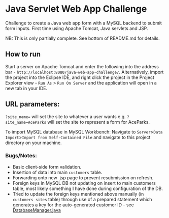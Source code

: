 
# Java Servlet Web App Challenge
Challenge to create a Java web app form with a MySQL backend to submit form inputs. First time using Apache Tomcat, Java servlets and JSP.

NB: This is only partially complete. See bottom of README.md for details.

## How to run

Start a server on Apache Tomcat and enter the following into the address bar - ```http://localhost:8080/java-web-app-challenge/```. 
Alternatively, import the project into the Eclipse IDE, and right click the project in the Project Explorer view - ```Run As``` > ```Run On Server``` and the application will open in a new tab in your IDE.

## URL parameters:

```?site_name=``` will set the site to whatever a user wants e.g. ```?site_name=AceParks``` will set the site to represent a form for AceParks.

To import MySQL database in MySQL Workbench:
Navigate to ```Server```>```Data Import```>```Import from Self-Contained File``` and navigate to this project directory on your machine.

### Bugs/Notes:
- Basic client-side form validation.
- Insertion of data into main `customers` table.
-  Forwarding onto new .jsp page to prevent resubmission on refresh.
- Foreign keys in MySQL DB not updating on insert to main customers table, most likely something I have done during configuration of the DB.
- Tried to update the foreign keys mentioned above manually (in `customers sites` table) through use of a prepared statement which generates a key for the auto-generated customer ID - see [DatabaseManager.java](https://github.com/hasib-a/java-web-app-challenge/blob/master/src/controller/DatabaseManager.java)

